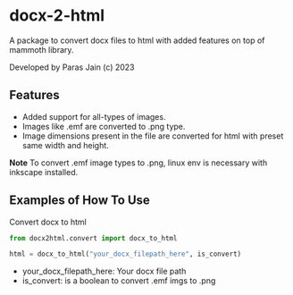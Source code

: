 # docx-2-html

A package to convert docx files to html with added features on top of mammoth library.

Developed by Paras Jain (c) 2023

## Features

- Added support for all-types of images.
- Images like .emf are converted to .png type.
- Image dimensions present in the file are converted for html with preset same width and height.

**Note**
To convert .emf image types to .png, linux env is necessary with inkscape installed.

## Examples of How To Use

Convert docx to html

```python
from docx2html.convert import docx_to_html

html = docx_to_html("your_docx_filepath_here", is_convert)
```

- your_docx_filepath_here: Your docx file path
- is_convert: is a boolean to convert .emf imgs to .png

